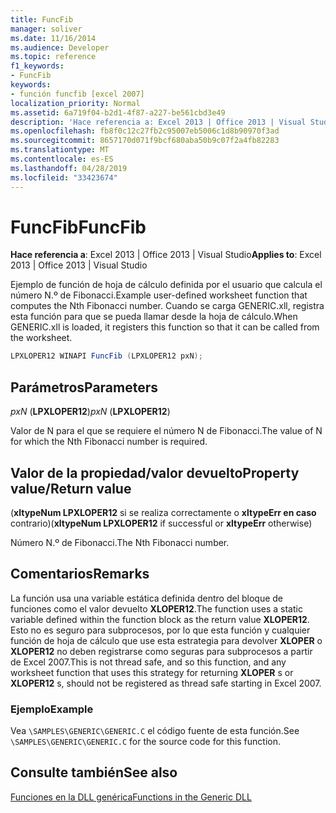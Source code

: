 ```yaml
---
title: FuncFib
manager: soliver
ms.date: 11/16/2014
ms.audience: Developer
ms.topic: reference
f1_keywords:
- FuncFib
keywords:
- función funcfib [excel 2007]
localization_priority: Normal
ms.assetid: 6a719f04-b2d1-4f87-a227-be561cbd3e49
description: 'Hace referencia a: Excel 2013 | Office 2013 | Visual Studio'
ms.openlocfilehash: fb8f0c12c27fb2c95007eb5006c1d8b90970f3ad
ms.sourcegitcommit: 8657170d071f9bcf680aba50b9c07f2a4fb82283
ms.translationtype: MT
ms.contentlocale: es-ES
ms.lasthandoff: 04/28/2019
ms.locfileid: "33423674"
---
```

# <a name="funcfib"></a><span data-ttu-id="0a15a-104">FuncFib</span><span class="sxs-lookup"><span data-stu-id="0a15a-104">FuncFib</span></span>

 <span data-ttu-id="0a15a-105">**Hace referencia a**: Excel 2013 | Office 2013 | Visual Studio</span><span class="sxs-lookup"><span data-stu-id="0a15a-105">**Applies to**: Excel 2013 | Office 2013 | Visual Studio</span></span> 
  
<span data-ttu-id="0a15a-106">Ejemplo de función de hoja de cálculo definida por el usuario que calcula el número N.º de Fibonacci.</span><span class="sxs-lookup"><span data-stu-id="0a15a-106">Example user-defined worksheet function that computes the Nth Fibonacci number.</span></span> <span data-ttu-id="0a15a-107">Cuando se carga GENERIC.xll, registra esta función para que se pueda llamar desde la hoja de cálculo.</span><span class="sxs-lookup"><span data-stu-id="0a15a-107">When GENERIC.xll is loaded, it registers this function so that it can be called from the worksheet.</span></span>
  
```cs
LPXLOPER12 WINAPI FuncFib (LPXLOPER12 pxN);
```

## <a name="parameters"></a><span data-ttu-id="0a15a-108">Parámetros</span><span class="sxs-lookup"><span data-stu-id="0a15a-108">Parameters</span></span>

 <span data-ttu-id="0a15a-109">_pxN_ (**LPXLOPER12**)</span><span class="sxs-lookup"><span data-stu-id="0a15a-109">_pxN_ (**LPXLOPER12**)</span></span>
  
<span data-ttu-id="0a15a-110">Valor de N para el que se requiere el número N de Fibonacci.</span><span class="sxs-lookup"><span data-stu-id="0a15a-110">The value of N for which the Nth Fibonacci number is required.</span></span>
  
## <a name="property-valuereturn-value"></a><span data-ttu-id="0a15a-111">Valor de la propiedad/valor devuelto</span><span class="sxs-lookup"><span data-stu-id="0a15a-111">Property value/Return value</span></span>

<span data-ttu-id="0a15a-112">(**xltypeNum LPXLOPER12** si se realiza correctamente o **xltypeErr en caso** contrario)</span><span class="sxs-lookup"><span data-stu-id="0a15a-112">(**xltypeNum LPXLOPER12** if successful or **xltypeErr** otherwise)</span></span> 
  
<span data-ttu-id="0a15a-113">Número N.º de Fibonacci.</span><span class="sxs-lookup"><span data-stu-id="0a15a-113">The Nth Fibonacci number.</span></span>
  
## <a name="remarks"></a><span data-ttu-id="0a15a-114">Comentarios</span><span class="sxs-lookup"><span data-stu-id="0a15a-114">Remarks</span></span>

<span data-ttu-id="0a15a-115">La función usa una variable estática definida dentro del bloque de funciones como el valor devuelto **XLOPER12**.</span><span class="sxs-lookup"><span data-stu-id="0a15a-115">The function uses a static variable defined within the function block as the return value **XLOPER12**.</span></span> <span data-ttu-id="0a15a-116">Esto no es seguro para subprocesos, por lo que esta función y cualquier función de hoja de cálculo que use esta estrategia para devolver **XLOPER** o **XLOPER12** no deben registrarse como seguras para subprocesos a partir de Excel 2007.</span><span class="sxs-lookup"><span data-stu-id="0a15a-116">This is not thread safe, and so this function, and any worksheet function that uses this strategy for returning **XLOPER** s or **XLOPER12** s, should not be registered as thread safe starting in Excel 2007.</span></span>
  
### <a name="example"></a><span data-ttu-id="0a15a-117">Ejemplo</span><span class="sxs-lookup"><span data-stu-id="0a15a-117">Example</span></span>

<span data-ttu-id="0a15a-118">Vea  `\SAMPLES\GENERIC\GENERIC.C` el código fuente de esta función.</span><span class="sxs-lookup"><span data-stu-id="0a15a-118">See  `\SAMPLES\GENERIC\GENERIC.C` for the source code for this function.</span></span> 
  
## <a name="see-also"></a><span data-ttu-id="0a15a-119">Consulte también</span><span class="sxs-lookup"><span data-stu-id="0a15a-119">See also</span></span>



[<span data-ttu-id="0a15a-120">Funciones en la DLL genérica</span><span class="sxs-lookup"><span data-stu-id="0a15a-120">Functions in the Generic DLL</span></span>](functions-in-the-generic-dll.md)

